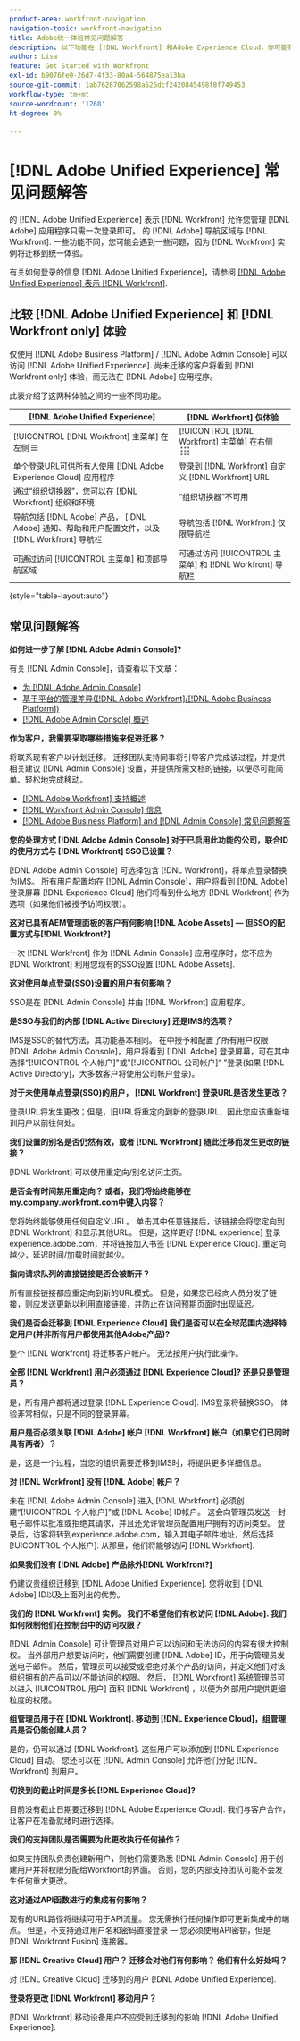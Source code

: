 ```yaml
---
product-area: workfront-navigation
navigation-topic: workfront-navigation
title: Adobe统一体验常见问题解答
description: 以下功能在 [!DNL Workfront] 和Adobe Experience Cloud，你可能有些问题 [!DNL Workfront] 实例将迁移到统一体验。
author: Lisa
feature: Get Started with Workfront
exl-id: b9076fe0-26d7-4f33-80a4-564875ea13ba
source-git-commit: 1ab76287062598a526dcf2420845498f8f749453
workflow-type: tm+mt
source-wordcount: '1268'
ht-degree: 0%

---
```


# [!DNL Adobe Unified Experience] 常见问题解答

的 [!DNL Adobe Unified Experience] 表示 [!DNL Workfront] 允许您管理 [!DNL Adobe] 应用程序只需一次登录即可。 的 [!DNL Adobe] 导航区域与 [!DNL Workfront]. 一些功能不同，您可能会遇到一些问题，因为 [!DNL Workfront] 实例将迁移到统一体验。

有关如何登录的信息 [!DNL Adobe Unified Experience]，请参阅 [[!DNL Adobe Unified Experience] 表示 [!DNL Workfront]](/help/quicksilver/workfront-basics/navigate-workfront/workfront-navigation/adobe-unified-experience.md).

## 比较 [!DNL Adobe Unified Experience] 和 [!DNL Workfront only] 体验

仅使用 [!DNL Adobe Business Platform] / [!DNL Adobe Admin Console] 可以访问 [!DNL Adobe Unified Experience]. 尚未迁移的客户将看到 [!DNL Workfront only] 体验，而无法在 [!DNL Adobe] 应用程序。

此表介绍了这两种体验之间的一些不同功能。

| [!DNL Adobe Unified Experience] | [!DNL Workfront] 仅体验 |
| ---- | ----|
| [!UICONTROL [!DNL Workfront] 主菜单] 在左侧 ![主菜单](assets/main-menu-icon-left-nav.png) | [!UICONTROL [!DNL Workfront] 主菜单] 在右侧 ![主菜单](assets/main-menu-icon.png) |
| 单个登录URL可供所有人使用 [!DNL Adobe Experience Cloud] 应用程序 | 登录到 [!DNL Workfront] 自定义 [!DNL Workfront] URL |
| 通过“组织切换器”，您可以在 [!DNL Workfront] 组织和环境 | “组织切换器”不可用 |
| 导航包括 [!DNL Adobe] 产品， [!DNL Adobe] 通知、帮助和用户配置文件，以及 [!DNL Workfront] 导航栏 | 导航包括 [!DNL Workfront] 仅限导航栏 |
| 可通过访问 [!UICONTROL 主菜单] 和顶部导航区域 | 可通过访问 [!UICONTROL 主菜单] 和 [!DNL Workfront] 导航栏 |

{style=&quot;table-layout:auto&quot;}

## 常见问题解答

**如何进一步了解 [!DNL Adobe Admin Console]?**

有关 [!DNL Admin Console]，请查看以下文章：

* [为 [!DNL Adobe Admin Console]](/help/quicksilver/administration-and-setup/adobe-admin-console/prep-for-admin-console.md)
* [基于平台的管理差异([!DNL Adobe Workfront]/[!DNL Adobe Business Platform])](/help/quicksilver/administration-and-setup/get-started-wf-administration/actions-in-admin-console.md)
* [[!DNL Adobe Admin Console] 概述](https://helpx.adobe.com/cn/enterprise/using/admin-console.html)

**作为客户，我需要采取哪些措施来促进迁移？**

将联系现有客户以计划迁移。 迁移团队支持同事将引导客户完成该过程，并提供相关建议 [!DNL Admin Console] 设置，并提供所需文档的链接，以便尽可能简单、轻松地完成移动。

* [[!DNL Adobe Workfront] 支持概述](https://experienceleague.adobe.com/docs/customer-one/using/workfront/overview.html)
* [[!DNL Workfront Admin Console] 信息](https://experienceleague.adobe.com/docs/customer-one/using/workfront/landing.html)
* [[!DNL Adobe Business Platform] and [!DNL Admin Console] 常见问题解答](https://experienceleague.adobe.com/docs/customer-one/using/workfront/faq.html)

**您的处理方式 [!DNL Adobe Admin Console] 对于已启用此功能的公司，联合ID的使用方式与 [!DNL Workfront] SSO已设置？**

[!DNL Adobe Admin Console] 可选择包含 [!DNL Workfront]，将单点登录替换为IMS。 所有用户配置均在 [!DNL Admin Console]，用户将看到 [!DNL Adobe] 登录屏幕 [!DNL Experience Cloud] 他们将看到什么地方 [!DNL Workfront] 作为选项（如果他们被授予访问权限）。

**这对已具有AEM管理面板的客户有何影响 [!DNL Adobe Assets]  — 但SSO的配置方式与[!DNL Workfront?]**

一次 [!DNL Workfront] 作为 [!DNL Admin Console] 应用程序时，您不应为 [!DNL Workfront] 利用您现有的SSO设置 [!DNL Adobe Assets].

**这对使用单点登录(SSO)设置的用户有何影响？**

SSO是在 [!DNL Admin Console] 并由 [!DNL Workfront] 应用程序。

**是SSO与我们的内部 [!DNL Active Directory] 还是IMS的选项？**

IMS是SSO的替代方法，其功能基本相同。 在中授予和配置了所有用户权限 [!DNL Adobe Admin Console]，用户将看到 [!DNL Adobe] 登录屏幕，可在其中选择“[!UICONTROL 个人帐户]&quot;或&quot;[!UICONTROL 公司帐户]“ ”登录(如果 [!DNL Active Directory]，大多数客户将使用公司帐户登录)。

**对于未使用单点登录(SSO)的用户， [!DNL Workfront] 登录URL是否发生更改？**

登录URL将发生更改；但是，旧URL将重定向到新的登录URL，因此您应该重新培训用户以前往何处。

**我们设置的别名是否仍然有效，或者 [!DNL Workfront] 随此迁移而发生更改的链接？**

[!DNL Workfront] 可以使用重定向/别名访问主页。

**是否会有时间禁用重定向？ 或者，我们将始终能够在my.company.workfront.com中键入内容？**

您将始终能够使用任何自定义URL。 单击其中任意链接后，该链接会将您定向到 [!DNL Workfront] 和显示其他URL。 但是，这样更好 [!DNL experience] 登录experience.adobe.com，并将链接加入书签 [!DNL Experience Cloud]. 重定向越少，延迟时间/加载时间就越少。

**指向请求队列的直接链接是否会被断开？**

所有直接链接都应重定向到新的URL模式。 但是，如果您已经向人员分发了链接，则应发送更新以利用直接链接，并防止在访问预期页面时出现延迟。

**我们是否会迁移到 [!DNL Experience Cloud] 我们是否可以在全球范围内选择特定用户(并非所有用户都使用其他Adobe产品)?**

整个 [!DNL Workfront] 将迁移客户帐户。 无法按用户执行此操作。

**全部 [!DNL Workfront] 用户必须通过 [!DNL Experience Cloud]? 还是只是管理员？**

是，所有用户都将通过登录 [!DNL Experience Cloud]. IMS登录将替换SSO。 体验非常相似，只是不同的登录屏幕。

**用户是否必须关联 [!DNL Adobe] 帐户 [!DNL Workfront] 帐户（如果它们已同时具有两者）？**

是，这是一个过程，当您的组织需要迁移到IMS时，将提供更多详细信息。

**对 [!DNL Workfront] 没有 [!DNL Adobe] 帐户？**

未在 [!DNL Adobe Admin Console] 进入 [!DNL Workfront] 必须创建“[!UICONTROL 个人帐户]&quot;或 [!DNL Adobe] ID帐户。 这会向管理员发送一封电子邮件以批准或拒绝其请求，并且还允许管理员配置用户拥有的访问类型。 登录后，访客将转到experience.adobe.com，输入其电子邮件地址，然后选择 [!UICONTROL 个人帐户]. 从那里，他们将能够访问 [!DNL Workfront].

**如果我们没有 [!DNL Adobe] 产品除外[!DNL Workfront?]**

仍建议贵组织迁移到 [!DNL Adobe Unified Experience]. 您将收到 [!DNL Adobe] ID以及上面列出的优势。

**我们的 [!DNL Workfront] 实例。 我们不希望他们有权访问 [!DNL Adobe]. 我们如何限制他们在控制台中的访问权限？**

[!DNL Admin Console] 可让管理员对用户可以访问和无法访问的内容有很大控制权。 当外部用户想要访问时，他们需要创建 [!DNL Adobe] ID，用于向管理员发送电子邮件。 然后，管理员可以接受或拒绝对某个产品的访问，并定义他们对该组织拥有的产品可以/不能访问的权限。 然后， [!DNL Workfront] 系统管理员可以进入 [!UICONTROL 用户] 面积 [!DNL Workfront] ，以便为外部用户提供更细粒度的权限。

**组管理员用于在 [!DNL Workfront]. 移动到 [!DNL Experience Cloud]，组管理员是否仍能创建人员？**

是的，仍可以通过 [!DNL Workfront]. 这些用户可以添加到 [!DNL Experience Cloud] 自动。 您还可以在 [!DNL Admin Console] 允许他们分配 [!DNL Workfront] 到用户。

**切换到的截止时间是多长 [!DNL Experience Cloud]?**

目前没有截止日期要迁移到 [!DNL Adobe Experience Cloud]. 我们与客户合作，让客户在准备就绪时进行选择。

**我们的支持团队是否需要为此更改执行任何操作？**

如果支持团队负责创建新用户，则他们需要熟悉 [!DNL Admin Console] 用于创建用户并将权限分配给Workfront的界面。 否则，您的内部支持团队可能不会发生任何重大更改。

**这对通过API函数进行的集成有何影响？**

现有的URL路径将继续可用于API流量。 您无需执行任何操作即可更新集成中的端点。 但是，不支持通过用户名和密码直接登录 — 您必须使用API密钥，但是 [!DNL Workfront Fusion] 连接器。

**那 [!DNL Creative Cloud] 用户？ 迁移会对他们有何影响？ 他们有什么好处吗？**

对 [!DNL Creative Cloud] 迁移到的用户 [!DNL Adobe Unified Experience].

**登录将更改 [!DNL Workfront] 移动用户？**

[!DNL Workfront] 移动设备用户不应受到迁移到的影响 [!DNL Adobe Unified Experience].
